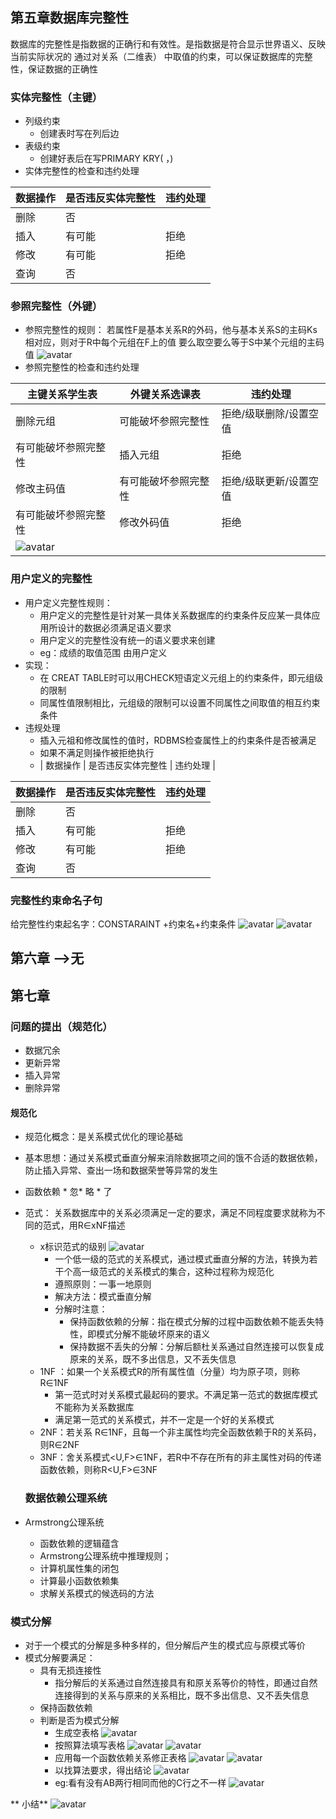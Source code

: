  ## 第五章数据库完整性
  数据库的完整性是指数据的正确行和有效性。是指数据是符合显示世界语义、反映当前实际状况的 
  通过对关系（二维表） 中取值的约束，可以保证数据库的完整性，保证数据的正确性
 ### 实体完整性（主键）

*  列级约束
    *  创建表时写在列后边
*  表级约束
    *  创建好表后在写PRIMARY KRY( ，)
* 实体完整性的检查和违约处理

| 数据操作 | 是否违反实体完整性 | 违约处理 |
| -------- | ------------------ | -------- |
| 删除     | 否                 |          |
| 插入     | 有可能             | 拒绝     |
| 修改     | 有可能             | 拒绝     |
| 查询     | 否                 |          |

  ### 参照完整性（外键）

*   参照完整性的规则： 若属性F是基本关系R的外码，他与基本关系S的主码Ks相对应，则对于R中每个元组在F上的值 要么取空要么等于S中某个元组的主码值
![avatar](http://118.31.20.205:8888/images/5.1.1.png)
* 参照完整性的检查和违约处理

| 主键关系学生表                                        | 外键关系选课表       | 违约处理               |
| ----------------------------------------------------- | -------------------- | ---------------------- |
| 删除元组                                              | 可能破坏参照完整性   | 拒绝/级联删除/设置空值 |
| 有可能破坏参照完整性                                  | 插入元组             | 拒绝                   |
| 修改主码值                                            | 有可能破坏参照完整性 | 拒绝/级联更新/设置空值 |
| 有可能破坏参照完整性                                  | 修改外码值           | 拒绝                   |
| ![avatar](http://118.31.20.205:8888/images/5.1.2.png) |                      |                        |

  ### 用户定义的完整性

*   用户定义完整性规则：
    *   用户定义的完整性是针对某一具体关系数据库的约束条件反应某一具体应用所设计的数据必须满足语义要求
    *   用户定义的完整性没有统一的语义要求来创建
    *   eg：成绩的取值范围 由用户定义
* 实现：
    * 在 CREAT TABLE时可以用CHECK短语定义元组上的约束条件，即元组级的限制
    * 同属性值限制相比，元组级的限制可以设置不同属性之间取值的相互约束条件
* 违规处理
    * 插入元祖和修改属性的值时，RDBMS检查属性上的约束条件是否被满足
    * 如果不满足则操作被拒绝执行
    * | 数据操作 | 是否违反实体完整性  | 违约处理 |
	
| 数据操作 | 是否违反实体完整性 | 违约处理 |
| -------- | ------------------ | -------- |
| 删除     | 否                 |          |
| 插入     | 有可能             | 拒绝     |
| 修改     | 有可能             | 拒绝     |
| 查询     | 否                 |          |

  ### 完整性约束命名子句
  给完整性约束起名字：CONSTARAINT +约束名+约束条件
  ![avatar](http://118.31.20.205:8888/images/5.1.3.png)
  ![avatar](http://118.31.20.205:8888/images/5.1.4.png)
   ## 第六章 -->无

  ## 第七章
  ### 问题的提出（规范化）

*   数据冗余
*   更新异常
*   插入异常
*   删除异常
#### 规范化

* 规范化概念：是关系模式优化的理论基础
  
* 基本思想：通过关系模式垂直分解来消除数据项之间的饿不合适的数据依赖，防止插入异常、查出一场和数据荣誉等异常的发生
* 函数依赖  * 忽* 略 * 了
* 范式： 关系数据库中的关系必须满足一定的要求，满足不同程度要求就称为不同的范式，用R∈xNF描述
    * x标识范式的级别
	  ![avatar](http://118.31.20.205:8888/images/7.1.png)
	   * 一个低一级的范式的关系模式，通过模式垂直分解的方法，转换为若干个高一级范式的关系模式的集合，这种过程称为规范化
        * 遵照原则：一事一地原则
        * 解决方法：模式垂直分解
        * 分解时注意：
            * 保持函数依赖的分解：指在模式分解的过程中函数依赖不能丢失特性，即模式分解不能破坏原来的语义
            * 保持数据不丢失的分解：分解后额杜关系通过自然连接可以恢复成原来的关系，既不多出信息，又不丢失信息
   * 1NF ：如果一个关系模式R的所有属性值（分量）均为原子项，则称R∈1NF
       * 第一范式时对关系模式最起码的要求。不满足第一范式的数据库模式不能称为关系数据库
       * 满足第一范式的关系模式，并不一定是一个好的关系模式
   * 2NF：若关系 R∈1NF，且每一个非主属性均完全函数依赖于R的关系码，则R∈2NF
   * 3NF：舍关系模式<U,F>∈1NF，若R中不存在所有的非主属性对码的传递函数依赖，则称R<U,F>∈3NF
  
    ### 数据依赖公理系统
    
*   Armstrong公理系统
    *   函数依赖的逻辑蕴含
    *   Armstrong公理系统中推理规则；
    *   计算机属性集的闭包
    *   计算最小函数依赖集
    *   求解关系模式的候选码的方法
### 模式分解

*   对于一个模式的分解是多种多样的，但分解后产生的模式应与原模式等价
*   模式分解要满足：
    *   具有无损连接性
        *   指分解后的关系通过自然连接具有和原关系等价的特性，即通过自然连接得到的关系与原来的关系相比，既不多出信息、又不丢失信息
    *   保持函数依赖
    *   判断是否为模式分解
        *   生成空表格
        ![avatar](http://118.31.20.205:8888/images/7.2.png)
        *   按照算法填写表格
        ![avatar](http://118.31.20.205:8888/images/7.3.png)
        ![avatar](http://118.31.20.205:8888/images/7.4.png)
        *   应用每一个函数依赖关系修正表格
         ![avatar](http://118.31.20.205:8888/images/7.5.png)
        ![avatar](http://118.31.20.205:8888/images/7.6.png)
        *   以找算法要求，得出结论
        ![avatar](http://118.31.20.205:8888/images/7.7.png)
        *  eg:看有没有AB两行相同而他的C行之不一样
         ![avatar](http://118.31.20.205:8888/images/7.8.png)

** 小结**
 ![avatar](http://118.31.20.205:8888/images/zj7.png)